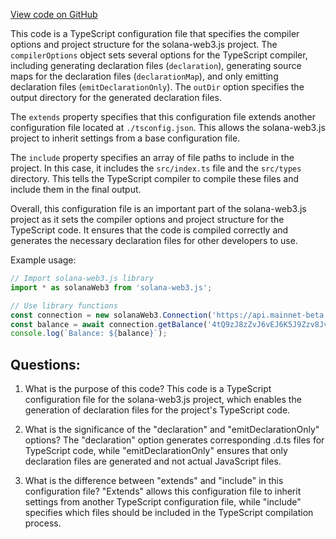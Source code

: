 [View code on GitHub](https://github.com/solana-labs/solana-web3.js/blob/master/packages/fetch-impl-browser/tsconfig.declarations.json)

This code is a TypeScript configuration file that specifies the compiler options and project structure for the solana-web3.js project. The `compilerOptions` object sets several options for the TypeScript compiler, including generating declaration files (`declaration`), generating source maps for the declaration files (`declarationMap`), and only emitting declaration files (`emitDeclarationOnly`). The `outDir` option specifies the output directory for the generated declaration files.

The `extends` property specifies that this configuration file extends another configuration file located at `./tsconfig.json`. This allows the solana-web3.js project to inherit settings from a base configuration file.

The `include` property specifies an array of file paths to include in the project. In this case, it includes the `src/index.ts` file and the `src/types` directory. This tells the TypeScript compiler to compile these files and include them in the final output.

Overall, this configuration file is an important part of the solana-web3.js project as it sets the compiler options and project structure for the TypeScript code. It ensures that the code is compiled correctly and generates the necessary declaration files for other developers to use. 

Example usage:

```typescript
// Import solana-web3.js library
import * as solanaWeb3 from 'solana-web3.js';

// Use library functions
const connection = new solanaWeb3.Connection('https://api.mainnet-beta.solana.com');
const balance = await connection.getBalance('4tQ9zJ8zZvJ6vEJ6K5J9Zzv8Jv7J6vEJ6K5J9Zzv8Jv');
console.log(`Balance: ${balance}`);
```
## Questions: 
 1. What is the purpose of this code?
   This code is a TypeScript configuration file for the solana-web3.js project, which enables the generation of declaration files for the project's TypeScript code.

2. What is the significance of the "declaration" and "emitDeclarationOnly" options?
   The "declaration" option generates corresponding .d.ts files for TypeScript code, while "emitDeclarationOnly" ensures that only declaration files are generated and not actual JavaScript files.

3. What is the difference between "extends" and "include" in this configuration file?
   "Extends" allows this configuration file to inherit settings from another TypeScript configuration file, while "include" specifies which files should be included in the TypeScript compilation process.